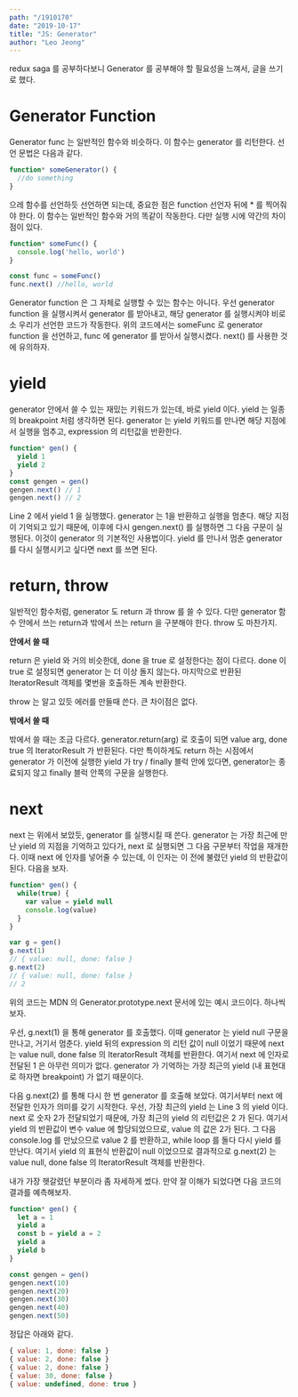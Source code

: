 ```yaml
---
path: "/1910170"
date: "2019-10-17"
title: "JS: Generator"
author: "Leo Jeong"
---
```

redux saga 를 공부하다보니 Generator 를 공부해야 할 필요성을 느껴서, 글을 쓰기로 했다.

# Generator Function
Generator func 는 일반적인 함수와 비슷하다. 이 함수는 generator 를 리턴한다. 선언 문법은 다음과 같다.
```js
function* someGenerator() {
  //do something
}
```
으레 함수를 선언하듯 선언하면 되는데, 중요한 점은 function 선언자 뒤에 * 를 찍어줘야 한다. 이 함수는 일반적인 함수와 거의 똑같이 작동한다. 다만 실행 시에 약간의 차이점이 있다.
```js
function* someFunc() {
  console.log('hello, world')
}

const func = someFunc()
func.next() //hello, world
```
Generator function 은 그 자체로 실행할 수 있는 함수는 아니다. 우선 generator function 을 실행시켜서 generator 를 받아내고, 해당 generator 를 실행시켜야 비로소 우리가 선언한 코드가 작동한다. 위의 코드에서는 someFunc 로 generator function 을 선언하고, func 에 generator 를 받아서 실행시켰다. next() 를 사용한 것에 유의하자.

# yield
generator 안에서 쓸 수 있는 재밌는 키워드가 있는데, 바로 yield 이다. yield 는 일종의 breakpoint 처럼 생각하면 된다. generator 는 yield 키워드를 만나면 해당 지점에서 실행을 멈추고, expression 의 리턴값을 반환한다.
```js
function* gen() {
  yield 1
  yield 2
}
const gengen = gen()
gengen.next() // 1
gengen.next() // 2
```
Line 2 에서 yield 1 을 실행했다. generator 는 1을 반환하고 실행을 멈춘다. 해당 지점이 기억되고 있기 때문에, 이후에 다시 gengen.next() 를 실행하면 그 다음 구문이 실행된다. 이것이 generator 의 기본적인 사용법이다. yield 를 만나서 멈춘 generator 를 다시 실행시키고 싶다면  next 를 쓰면 된다.

# return, throw
일반적인 함수처럼, generator 도 return 과 throw 를 쓸 수 있다. 다만 generator 함수 안에서 쓰는 return과 밖에서 쓰는 return 을 구분해야 한다. throw 도 마찬가지.

**안에서 쓸 때**

return 은 yield 와 거의 비슷한데, done 을 true 로 설정한다는 점이 다르다. done 이 true 로 설정되면 generator 는 더 이상 돌지 않는다. 마지막으로 반환된 IteratorResult 객체를 몇번을 호출하든 계속 반환한다.


throw 는 알고 있듯 에러를 만들때 쓴다. 큰 차이점은 없다.

**밖에서 쓸 때**

밖에서 쓸 때는 조금 다르다. generator.return(arg) 로 호출이 되면 value arg, done true 의 IteratorResult 가 반환된다. 다만 특이하게도 return 하는 시점에서 generator 가 이전에 실행한 yield 가 try / finally 블럭 안에 있다면, generator는 종료되지 않고 finally 블럭 안쪽의 구문을 실행한다.

# next
next 는 위에서 보았듯, generator 를 실행시킬 때 쓴다. generator 는 가장 최근에 만난 yield 의 지점을 기억하고 있다가, next 로 실행되면 그 다음 구문부터 작업을 재개한다. 이때 next 에 인자를 넣어줄 수 있는데, 이 인자는 이 전에 불렸던 yield 의 반환값이 된다. 다음을 보자.
```js
function* gen() {
  while(true) {
    var value = yield null
    console.log(value)
  }
}

var g = gen()
g.next(1)
// { value: null, done: false }
g.next(2)
// { value: null, done: false }
// 2
```

위의 코드는 MDN 의 Generator.prototype.next 문서에 있는 예시 코드이다. 하나씩 보자.


우선, g.next(1) 을 통해 generator 를 호출했다. 이때 generator 는 yield null 구문을 만나고, 거기서 멈춘다. yield 뒤의 expression 의 리턴 값이 null 이었기 때문에 next 는  value null, done false 의 IteratorResult 객체를 반환한다. 여기서 next 에 인자로 전달된 1 은 아무런 의미가 없다. generator 가 기억하는 가장 최근의 yield (내 표현대로 하자면 breakpoint) 가 없기 때문이다.


다음 g.next(2) 를 통해 다시 한 번 generator 를 호출해 보았다. 여기서부터 next 에 전달한 인자가 의미를 갖기 시작한다. 우선, 가장 최근의 yield 는 Line 3 의 yield 이다. next 로 숫자 2가 전달되었기 때문에, 가장 최근의 yield 의 리턴값은 2 가 된다. 여기서 yield 의 반환값이 변수 value 에 할당되었으므로, value 의 값은 2가 된다. 그 다음 console.log 를 만났으므로 value 2 를 반환하고, while loop 를 돌다 다시 yield 를 만난다. 여기서 yield 의 표현식 반환값이 null 이었으므로 결과적으로 g.next(2) 는 value null, done false 의 IteratorResult 객체를 반환한다.


내가 가장 헷갈렸던 부분이라 좀 자세하게 썼다. 만약 잘 이해가 되었다면 다음 코드의 결과를 예측해보자.

```js
function* gen() {
  let a = 1
  yield a
  const b = yield a = 2
  yield a
  yield b
}

const gengen = gen()
gengen.next(10)
gengen.next(20)
gengen.next(30)
gengen.next(40)
gengen.next(50)
```
정답은 아래와 같다.
```js
{ value: 1, done: false }
{ value: 2, done: false }
{ value: 2, done: false }
{ value: 30, done: false }
{ value: undefined, done: true }
```
